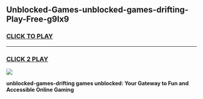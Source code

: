 
## Unblocked-Games-unblocked-games-drifting-Play-Free-g9lx9
<h3>
<a href="https://premium76.site?title=unblocked-games-drifting&ref=18A1">CLICK TO PLAY</a></h3>
<hr>

<h3>
<a href="https://premium76.site?title=unblocked-games-drifting&ref=18A1">CLICK 2 PLAY</a>
  
</h3>

<a href="https://premium76.site?title=unblocked-games-drifting&ref=18A1"><img src="https://clearcache.store/games.png"></a>


**unblocked-games-drifting games unblocked: Your Gateway to Fun and Accessible Online Gaming**
